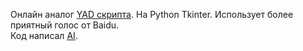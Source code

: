Онлайн аналог [YAD скрипта](https://forum.altlinux.org/index.php?topic=48339.15). На Python Tkinter. Использует более приятный голос от Baidu.   
Код написал [AI](https://chat.openai.com/).   

